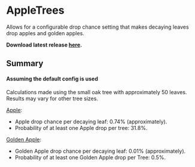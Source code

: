 # AppleTrees
Allows for a configurable drop chance setting that makes decaying leaves drop apples and golden apples.

<b>Download latest release [here](https://github.com/AleksandarHaralanov/AppleTrees/releases/latest).</b>

## Summary
#### Assuming the default config is used

Calculations made using the small oak tree with approximately 50 leaves. Results may vary for other tree sizes.

<u>Apple</u>:
- Apple drop chance per decaying leaf: 0.74% (approximately).
- Probability of at least one Apple drop per tree: 31.8%.

<u>Golden Apple</u>:
- Golden Apple drop chance per decaying leaf: 0.01% (approximately).
- Probability of at least one Golden Apple drop per Tree: 0.5%.